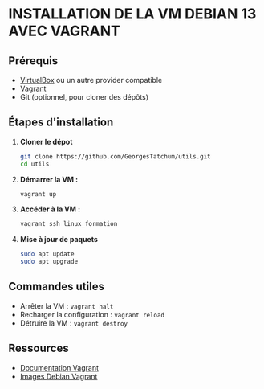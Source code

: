 # INSTALLATION DE LA VM DEBIAN 13 AVEC VAGRANT

## Prérequis

- [VirtualBox](https://www.virtualbox.org/wiki/Downloads) ou un autre provider compatible
- [Vagrant](https://developer.hashicorp.com/vagrant/install)
- Git (optionnel, pour cloner des dépôts)

## Étapes d'installation

1. **Cloner le dépot**
    ```bash
    git clone https://github.com/GeorgesTatchum/utils.git
    cd utils
    ```

2. **Démarrer la VM :**
    ```bash
    vagrant up
    ```

3. **Accéder à la VM :**
    ```bash
    vagrant ssh linux_formation
    ```

4. **Mise à jour de paquets**
    ```bash
    sudo apt update
    sudo apt upgrade
    ```

## Commandes utiles

- Arrêter la VM : `vagrant halt`
- Recharger la configuration : `vagrant reload`
- Détruire la VM : `vagrant destroy`

## Ressources

- [Documentation Vagrant](https://developer.hashicorp.com/vagrant/docs)
- [Images Debian Vagrant](https://portal.cloud.hashicorp.com/vagrant/discover/boxen/debian-13)
